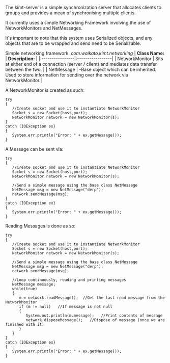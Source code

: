 The kimt-server is a simple synchronization server that allocates clients to groups and provides a mean of synchronising multiple clients.

It currently uses a simple Networking Framework involving the use of NetworkMonitors and NetMessages.

It's important to note that this system uses Serialized objects, and any objects that are to be wrapped and send need to be Serializable.

Simple networking framework.
_com.waikato.kimt.networking_
| **Class Name:** | **Description:** |
|:----------------|:-----------------|
| NetworkMonitor  | Sits at either end of a connection (server / client) and mediates data transfer between the two. |
| NetMessage      | -Base object which can be inherited. Used to store information for sending over the network via NetworkMonitor.|

A NetworkMonitor is created as such:
```
try
{
   //Create socket and use it to instantiate NetworkMonitor
   Socket s = new Socket(host,port);
   NetworkMonitor network = new NetworkMonitor(s);
}
catch (IOException ex}
{
   System.err.println("Error: " + ex.getMessage());
}
```

A Message can be sent via:
```
try
{
   //Create socket and use it to instantiate NetworkMonitor
   Socket s = new Socket(host,port);
   NetworkMonitor network = new NetworkMonitor(s);

   //Send a simple message using the base class NetMessage
   NetMessage msg = new NetMessage("derp");
   network.sendMessage(msg);
}
catch (IOException ex}
{
   System.err.println("Error: " + ex.getMessage());
}
```

Reading Messages is done as so:
```
try
{
   //Create socket and use it to instantiate NetworkMonitor
   Socket s = new Socket(host,port);
   NetworkMonitor network = new NetworkMonitor(s);

   //Send a simple message using the base class NetMessage
   NetMessage msg = new NetMessage("derp");
   network.sendMessage(msg);

   //Loop continuously, reading and printing messages
   NetMessage message;
   while(true)
   {
      m = network.readMessage();  //Get the last read message from the NetworkMonitor
      if (m != null)   //If message is not null
      {
         System.out.println(m.message);   //Print contents of message
         network.disposeMessage();   //Dispose of message (once we are finished with it)
      }
   }
}
catch (IOException ex}
{
   System.err.println("Error: " + ex.getMessage());
}
```



